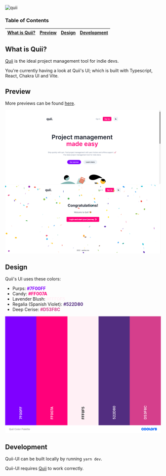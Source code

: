 ![quii](https://socialify.git.ci/burntcarrot/quii/image?description=1&descriptionEditable=Quii%3A%20Project%20management%20made%20easy&logo=https%3A%2F%2Femojipedia-us.s3.dualstack.us-west-1.amazonaws.com%2Fthumbs%2F120%2Fmicrosoft%2F310%2Ffront-facing-baby-chick_1f425.png&name=1&pattern=Solid&theme=Light)

### Table of Contents

| [What is Quii?](#what-is-quii) | [Preview](#preview) | [Design](#design) | [Development](#development) |
| :-----------------------: | :---------------------------: | :---------------------------: | ----------------------------------- |

## What is Quii?

[Quii](https://github.com/burntcarrot/quii) is the ideal project management tool for indie devs.

You're currently having a look at Quii's UI; which is built with Typescript, React, Chakra UI and Vite.

## Preview

More previews can be found [here](Preview.md).

![Home](preview/home.png)
![Congrats](preview/congrats.png)

## Design

Quii's UI uses these colors:
- Purps: <b><span style="color:#7f00ff">#7F00FF</span></b>
- Candy: <b><span style="color:#ff007a">#FF007A</span></b>
- Lavender Blush: <b><span style="color:#FFF0F5">#FFF0F5</span></b>
- Regalia (Spanish Violet): <b><span style="color:#522D80">#522D80</span></b>
- Deep Cerise: <b><span style="color:#D53F8C">#D53F8C</span></b>

![Color Palette](preview/color-palette.png)

## Development

Quii-UI can be built locally by running `yarn dev`.

Quii-UI requires [Quii](https://github.com/burntcarrot/quii) to work correctly.
